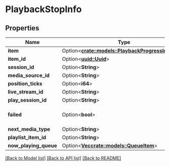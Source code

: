 # PlaybackStopInfo

## Properties

Name | Type | Description | Notes
------------ | ------------- | ------------- | -------------
**item** | Option<[**crate::models::PlaybackProgressInfoItem**](PlaybackProgressInfo_Item.md)> |  | [optional]
**item_id** | Option<[**uuid::Uuid**](uuid::Uuid.md)> | Gets or sets the item identifier. | [optional]
**session_id** | Option<**String**> | Gets or sets the session id. | [optional]
**media_source_id** | Option<**String**> | Gets or sets the media version identifier. | [optional]
**position_ticks** | Option<**i64**> | Gets or sets the position ticks. | [optional]
**live_stream_id** | Option<**String**> | Gets or sets the live stream identifier. | [optional]
**play_session_id** | Option<**String**> | Gets or sets the play session identifier. | [optional]
**failed** | Option<**bool**> | Gets or sets a value indicating whether this MediaBrowser.Model.Session.PlaybackStopInfo is failed. | [optional]
**next_media_type** | Option<**String**> |  | [optional]
**playlist_item_id** | Option<**String**> |  | [optional]
**now_playing_queue** | Option<[**Vec<crate::models::QueueItem>**](QueueItem.md)> |  | [optional]

[[Back to Model list]](../README.md#documentation-for-models) [[Back to API list]](../README.md#documentation-for-api-endpoints) [[Back to README]](../README.md)


